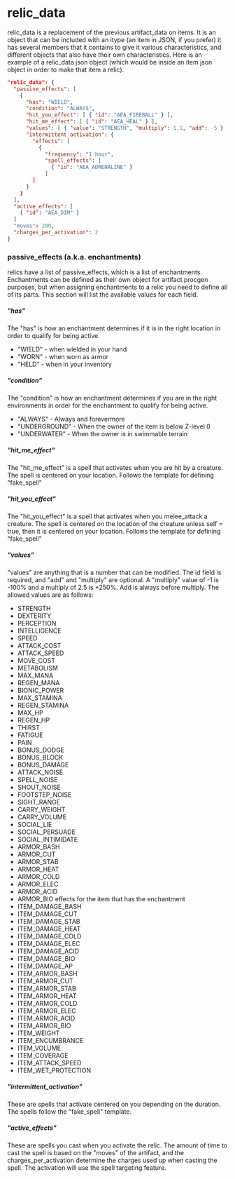 # relic_data

relic_data is a replacement of the previous artifact_data on items.  It is an object that can be included with an itype (an item in JSON, if you prefer) it has several members that it contains to give it various characteristics, and different objects that also have their own characteristics.  Here is an example of a relic_data json object (which would be inside an item json object in order to make that item a relic).

```json
"relic_data": {
  "passive_effects": [
    {
      "has": "WIELD",
      "condition": "ALWAYS",
      "hit_you_effect": [ { "id": "AEA_FIREBALL" } ],
      "hit_me_effect": [ { "id": "AEA_HEAL" } ],
      "values": [ { "value": "STRENGTH", "multiply": 1.1, "add": -5 } ],
      "intermittent_activation": {
        "effects": [ 
          {
            "frequency": "1 hour",
            "spell_effects": [
              { "id": "AEA_ADRENALINE" }
            ]
        ]
      }
    }
  ],
  "active_effects": [
    { "id": "AEA_DIM" }
  ]
  "moves": 200,
  "charges_per_activation": 2
}
```

### passive_effects (a.k.a. enchantments)

relics have a list of passive_effects, which is a list of enchantments.  Enchantments can be defined as their own object for artifact procgen purposes, but when assigning enchantments to a relic you need to define all of its parts.  This section will list the available values for each field.

##### "has"

The "has" is how an enchantment determines if it is in the right location in order to qualify for being active.

* "WIELD" - when wielded in your hand
* "WORN" - when worn as armor
* "HELD" - when in your inventory

##### "condition"

The "condition" is how an enchantment determines if you are in the right environments in order for the enchantment to qualify for being active.

* "ALWAYS" - Always and forevermore
* "UNDERGROUND" - When the owner of the item is below Z-level 0
* "UNDERWATER" - When the owner is in swimmable terrain

##### "hit_me_effect"

The "hit_me_effect" is a spell that activates when you are hit by a creature.  The spell is centered on your location.  Follows the template for defining "fake_spell"

##### "hit_you_effect"

The "hit_you_effect" is a spell that activates when you melee_attack a creature.  The spell is centered on the location of the creature unless self = true, then it is centered on your location.  Follows the template for defining "fake_spell"

##### "values"

"values" are anything that is a number that can be modified.  The id field is required, and "add" and "multiply" are optional.  A "multiply" value of -1 is -100% and a multiply of 2.5 is +250%.  Add is always before multiply.  The allowed values are as follows:

* STRENGTH
* DEXTERITY
* PERCEPTION
* INTELLIGENCE
* SPEED
* ATTACK_COST
* ATTACK_SPEED
* MOVE_COST
* METABOLISM
* MAX_MANA
* REGEN_MANA
* BIONIC_POWER
* MAX_STAMINA
* REGEN_STAMINA
* MAX_HP
* REGEN_HP
* THIRST
* FATIGUE
* PAIN
* BONUS_DODGE
* BONUS_BLOCK
* BONUS_DAMAGE
* ATTACK_NOISE
* SPELL_NOISE
* SHOUT_NOISE
* FOOTSTEP_NOISE
* SIGHT_RANGE
* CARRY_WEIGHT
* CARRY_VOLUME
* SOCIAL_LIE
* SOCIAL_PERSUADE
* SOCIAL_INTIMIDATE
* ARMOR_BASH
* ARMOR_CUT
* ARMOR_STAB
* ARMOR_HEAT
* ARMOR_COLD
* ARMOR_ELEC
* ARMOR_ACID
* ARMOR_BIO
effects for the item that has the enchantment
* ITEM_DAMAGE_BASH
* ITEM_DAMAGE_CUT
* ITEM_DAMAGE_STAB
* ITEM_DAMAGE_HEAT
* ITEM_DAMAGE_COLD
* ITEM_DAMAGE_ELEC
* ITEM_DAMAGE_ACID
* ITEM_DAMAGE_BIO
* ITEM_DAMAGE_AP
* ITEM_ARMOR_BASH
* ITEM_ARMOR_CUT
* ITEM_ARMOR_STAB
* ITEM_ARMOR_HEAT
* ITEM_ARMOR_COLD
* ITEM_ARMOR_ELEC
* ITEM_ARMOR_ACID
* ITEM_ARMOR_BIO
* ITEM_WEIGHT
* ITEM_ENCUMBRANCE
* ITEM_VOLUME
* ITEM_COVERAGE
* ITEM_ATTACK_SPEED
* ITEM_WET_PROTECTION

##### "intermittent_activation"

These are spells that activate centered on you depending on the duration.  The spells follow the "fake_spell" template.

##### "active_effects"

These are spells you cast when you activate the relic.  The amount of time to cast the spell is based on the "moves" of the artifact, and the charges_per_activation determine the charges used up when casting the spell.  The activation will use the spell targeting feature.
